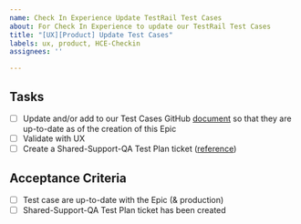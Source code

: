 ```yaml
---
name: Check In Experience Update TestRail Test Cases
about: For Check In Experience to update our TestRail Test Cases
title: "[UX][Product] Update Test Cases"
labels: ux, product, HCE-Checkin
assignees: ''

---
```


## Tasks
- [ ] Update and/or add to our Test Cases GitHub [document](https://github.com/department-of-veterans-affairs/va.gov-team/blob/master/products/health-care/checkin/qa/test-cases.md) so that they are up-to-date as of the creation of this Epic
- [ ] Validate with UX
- [ ] Create a Shared-Support-QA Test Plan ticket ([reference](https://github.com/department-of-veterans-affairs/va.gov-team/blob/master/teams/vsa/engineering/qa/manual-ui-testing-process.md))

## Acceptance Criteria
- [ ] Test case are up-to-date with the Epic (& production)
- [ ] Shared-Support-QA Test Plan ticket has been created

